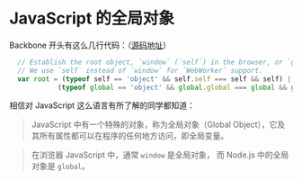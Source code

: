 # JavaScript 的全局对象

Backbone 开头有这么几行代码：（[源码地址](https://github.com/jashkenas/backbone/blob/master/backbone.js#L10)）

```js
  // Establish the root object, `window` (`self`) in the browser, or `global` on the server.
  // We use `self` instead of `window` for `WebWorker` support.
  var root = (typeof self == 'object' && self.self === self && self) ||
            (typeof global == 'object' && global.global === global && global);
```

相信对 JavaScript 这么语言有所了解的同学都知道：

> JavaScript 中有一个特殊的对象，称为全局对象（Global Object），它及其所有属性都可以在程序的任何地方访问，即全局变量。

> 在浏览器 JavaScript 中，通常 `window` 是全局对象， 而 Node.js 中的全局对象是 `global`。



